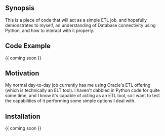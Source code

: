 ## Synopsis

This is a piece of code that will act as a simple ETL job, and hopefully demonstrates to myself, an understanding
of Database connectivity using Python, and how to interact with it properly.

## Code Example

{{ coming soon }}

## Motivation

My normal day-to-day job currently has me using Oracle's ETL offering (which is technically an ELT tool).
I haven't dabbled in Python code for quite some time, and I know it's capable of acting as an ETL tool,
so I want to test the capabilities of it performing some simple options I deal with.

## Installation

{{ coming soon }}
